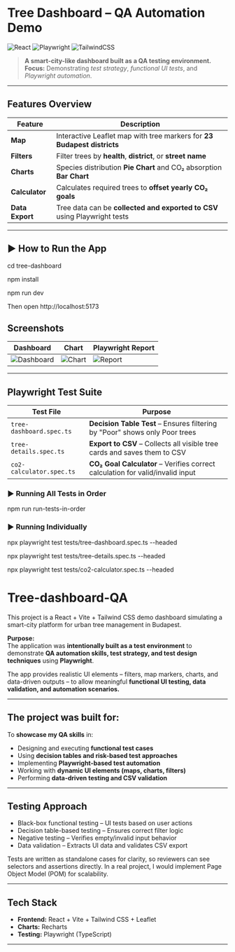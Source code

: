 # Tree Dashboard – QA Automation Demo  

![React](https://img.shields.io/badge/React-20232A?style=for-the-badge&logo=react&logoColor=61DAFB)
![Playwright](https://img.shields.io/badge/Playwright-2EAD33?style=for-the-badge&logo=playwright&logoColor=white)
![TailwindCSS](https://img.shields.io/badge/TailwindCSS-38B2AC?style=for-the-badge&logo=tailwind-css&logoColor=white)

> **A smart-city-like dashboard built as a QA testing environment.**  
  **Focus:** Demonstrating *test strategy*, *functional UI tests*, and *Playwright automation*.  

---

## Features Overview

| Feature           | Description                                                                 |
|-------------------|-----------------------------------------------------------------------------|
| **Map**        | Interactive Leaflet map with tree markers for **23 Budapest districts**     |
| **Filters**    | Filter trees by **health**, **district**, or **street name**                |
| **Charts**     | Species distribution **Pie Chart** and CO₂ absorption **Bar Chart**         |
| **Calculator** | Calculates required trees to **offset yearly CO₂ goals**                    |
| **Data Export**| Tree data can be **collected and exported to CSV** using Playwright tests   |

---

## ▶ How to Run the App
cd tree-dashboard

npm install

npm run dev

Then open http://localhost:5173

## Screenshots
| Dashboard | Chart | Playwright Report |
|-----------|-------|-------------------|
| ![Dashboard](assets/dashboard.png) | ![Chart](assets/chart.png) | ![Report](assets/test-report.png) |

---


## Playwright Test Suite

| Test File                    | Purpose                                                                 |
|------------------------------|-------------------------------------------------------------------------|
| `tree-dashboard.spec.ts`   | **Decision Table Test** – Ensures filtering by "Poor" shows only Poor trees |
| `tree-details.spec.ts`     | **Export to CSV** – Collects all visible tree cards and saves them to CSV  |
| `co2-calculator.spec.ts`   | **CO₂ Goal Calculator** – Verifies correct calculation for valid/invalid input |

### ▶ Running All Tests in Order

npm run run-tests-in-order

### ▶ Running Individually
npx playwright test tests/tree-dashboard.spec.ts --headed

npx playwright test tests/tree-details.spec.ts --headed

npx playwright test tests/co2-calculator.spec.ts --headed


















# Tree-dashboard-QA
This project is a React + Vite + Tailwind CSS demo dashboard simulating a smart-city platform for urban tree management in Budapest. 


**Purpose:**  
The application was **intentionally built as a test environment** to demonstrate **QA automation skills, test strategy, and test design techniques** using **Playwright**.  

The app provides realistic UI elements – filters, map markers, charts, and data-driven outputs – to allow meaningful **functional UI testing, data validation, and automation scenarios.**

---
## The project was built for: 

 To **showcase my QA skills** in:
- Designing and executing **functional test cases**  
- Using **decision tables and risk-based test approaches**  
- Implementing **Playwright-based test automation**  
- Working with **dynamic UI elements (maps, charts, filters)**  
- Performing **data-driven testing and CSV validation** 

---
## Testing Approach
- Black-box functional testing – UI tests based on user actions
- Decision table-based testing – Ensures correct filter logic
- Negative testing – Verifies empty/invalid input behavior
- Data validation – Extracts UI data and validates CSV export

Tests are written as standalone cases for clarity, so reviewers can see selectors and assertions directly.
In a real project, I would implement Page Object Model (POM) for scalability.

---
## Tech Stack
- **Frontend:** React + Vite + Tailwind CSS + Leaflet  
- **Charts:** Recharts  
- **Testing:** Playwright (TypeScript)  

---

